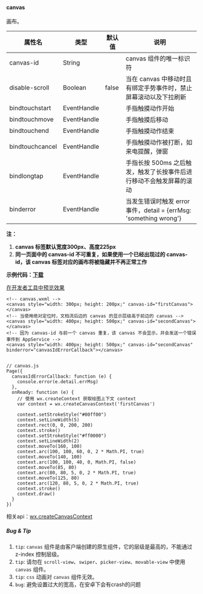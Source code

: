 <!-- https://mp.weixin.qq.com/debug/wxadoc/dev/component/canvas.html -->

#### canvas

画布。

  属性名            |  类型          |  默认值  |  说明                                                     
--------------------|----------------|----------|-----------------------------------------------------------
  canvas-id         |  String        |          |  canvas 组件的唯一标识符                                  
  disable-scroll    |  Boolean       |  false   |当在 canvas 中移动时且有绑定手势事件时，禁止屏幕滚动以及下拉刷新
  bindtouchstart    |  EventHandle   |          |  手指触摸动作开始                                         
  bindtouchmove     |  EventHandle   |          |  手指触摸后移动                                           
  bindtouchend      |  EventHandle   |          |  手指触摸动作结束                                         
  bindtouchcancel   |  EventHandle   |          |  手指触摸动作被打断，如来电提醒，弹窗                     
  bindlongtap       |  EventHandle   |          |手指长按 500ms 之后触发，触发了长按事件后进行移动不会触发屏幕的滚动
  binderror         |  EventHandle   |          |当发生错误时触发 error 事件，detail = {errMsg: 'something wrong'}

**注：**

1.  **canvas 标签默认宽度300px、高度225px**
2.  **同一页面中的 canvas-id 不可重复，如果使用一个已经出现过的 canvas-id，该 canvas 标签对应的画布将被隐藏并不再正常工作**

**示例代码：[下载](https://mp.weixin.qq.com/debug/wxadoc/dev/demo/api-canvas.zip)**

[在开发者工具中预览效果](wechatide://minicode/oyVplmmG6xYt)

    <!-- canvas.wxml -->
    <canvas style="width: 300px; height: 200px;" canvas-id="firstCanvas"></canvas>
    <!-- 当使用绝对定位时，文档流后边的 canvas 的显示层级高于前边的 canvas -->
    <canvas style="width: 400px; height: 500px;" canvas-id="secondCanvas"></canvas>
    <!-- 因为 canvas-id 与前一个 canvas 重复，该 canvas 不会显示，并会发送一个错误事件到 AppService -->
    <canvas style="width: 400px; height: 500px;" canvas-id="secondCanvas" binderror="canvasIdErrorCallback"></canvas>
    

    // canvas.js
    Page({
      canvasIdErrorCallback: function (e) {
        console.error(e.detail.errMsg)
      },
      onReady: function (e) {
        // 使用 wx.createContext 获取绘图上下文 context
        var context = wx.createCanvasContext('firstCanvas')
    
        context.setStrokeStyle("#00ff00")
        context.setLineWidth(5)
        context.rect(0, 0, 200, 200)
        context.stroke()
        context.setStrokeStyle("#ff0000")
        context.setLineWidth(2)
        context.moveTo(160, 100)
        context.arc(100, 100, 60, 0, 2 * Math.PI, true)
        context.moveTo(140, 100)
        context.arc(100, 100, 40, 0, Math.PI, false)
        context.moveTo(85, 80)
        context.arc(80, 80, 5, 0, 2 * Math.PI, true)
        context.moveTo(125, 80)
        context.arc(120, 80, 5, 0, 2 * Math.PI, true)
        context.stroke()
        context.draw()
      }
    })
    

相关api：[wx.createCanvasContext](https://mp.weixin.qq.com/debug/wxadoc/dev/api/canvas/create-canvas-context.html)

##### Bug & Tip

1.  `tip`: `canvas` 组件是由客户端创建的原生组件，它的层级是最高的，不能通过 z-index 控制层级。
2.  `tip`: 请勿在 `scroll-view`、`swiper`、`picker-view`、`movable-view` 中使用 `canvas` 组件。
3.  `tip`: `css` 动画对 `canvas` 组件无效。
4.  `bug`: 避免设置过大的宽高，在安卓下会有crash的问题
